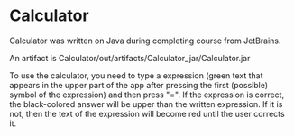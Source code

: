 # Calculator
Calculator was written on Java during completing course from JetBrains.

An artifact is Calculator/out/artifacts/Calculator_jar/Calculator.jar

To use the calculator, you need to type a expression (green text that appears in the upper part of the app after pressing the first (possible) symbol of the expression) and then press "=". If the expression is correct, the black-colored answer will be upper than the written expression. If it is not, then the text of the expression will become red until the user corrects it.

